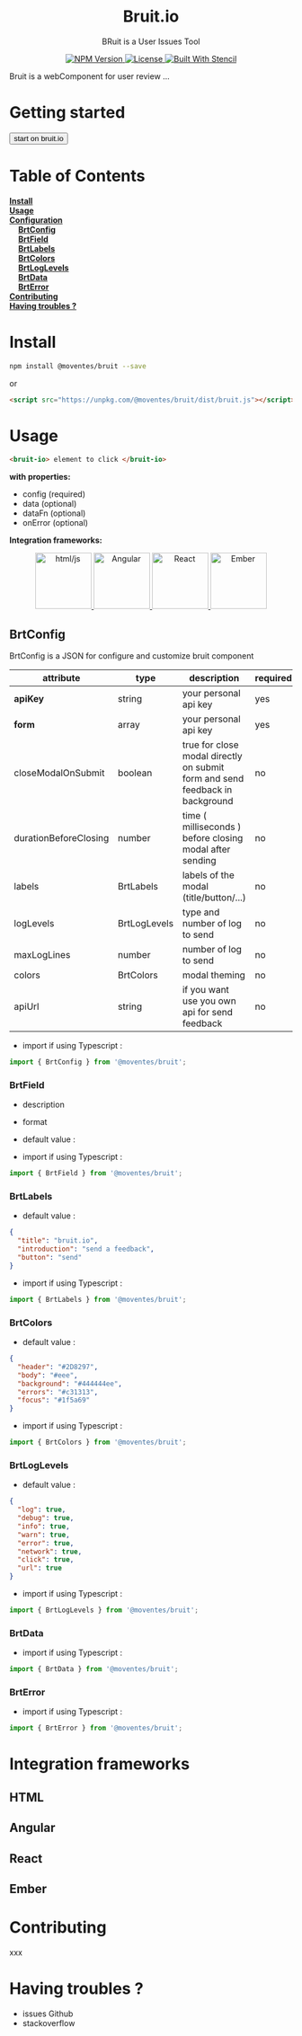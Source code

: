 <p align="center">
  <h1 align="center">Bruit.io</h1>
  <p align="center">BRuit is a User Issues Tool</p>
</p>
<p align="center">
  <a href="https://www.npmjs.com/package/@moventes/bruit">
    <img alt="NPM Version" src="https://img.shields.io/npm/v/@moventes/bruit.svg?style=flat">
  </a>
  <a href="https://opensource.org/licenses/MIT">
    <img alt="License" src="https://img.shields.io/npm/l/@moventes/bruit.svg">
  </a>
    <a href="https://stenciljs.com/">
    <img alt="Built With Stencil" src="https://img.shields.io/badge/-Built%20With%20Stencil-16161d.svg?logo=data%3Aimage%2Fsvg%2Bxml%3Bbase64%2CPD94bWwgdmVyc2lvbj0iMS4wIiBlbmNvZGluZz0idXRmLTgiPz4KPCEtLSBHZW5lcmF0b3I6IEFkb2JlIElsbHVzdHJhdG9yIDE5LjIuMSwgU1ZHIEV4cG9ydCBQbHVnLUluIC4gU1ZHIFZlcnNpb246IDYuMDAgQnVpbGQgMCkgIC0tPgo8c3ZnIHZlcnNpb249IjEuMSIgaWQ9IkxheWVyXzEiIHhtbG5zPSJodHRwOi8vd3d3LnczLm9yZy8yMDAwL3N2ZyIgeG1sbnM6eGxpbms9Imh0dHA6Ly93d3cudzMub3JnLzE5OTkveGxpbmsiIHg9IjBweCIgeT0iMHB4IgoJIHZpZXdCb3g9IjAgMCA1MTIgNTEyIiBzdHlsZT0iZW5hYmxlLWJhY2tncm91bmQ6bmV3IDAgMCA1MTIgNTEyOyIgeG1sOnNwYWNlPSJwcmVzZXJ2ZSI%2BCjxzdHlsZSB0eXBlPSJ0ZXh0L2NzcyI%2BCgkuc3Qwe2ZpbGw6I0ZGRkZGRjt9Cjwvc3R5bGU%2BCjxwYXRoIGNsYXNzPSJzdDAiIGQ9Ik00MjQuNywzNzMuOWMwLDM3LjYtNTUuMSw2OC42LTkyLjcsNjguNkgxODAuNGMtMzcuOSwwLTkyLjctMzAuNy05Mi43LTY4LjZ2LTMuNmgzMzYuOVYzNzMuOXoiLz4KPHBhdGggY2xhc3M9InN0MCIgZD0iTTQyNC43LDI5Mi4xSDE4MC40Yy0zNy42LDAtOTIuNy0zMS05Mi43LTY4LjZ2LTMuNkgzMzJjMzcuNiwwLDkyLjcsMzEsOTIuNyw2OC42VjI5Mi4xeiIvPgo8cGF0aCBjbGFzcz0ic3QwIiBkPSJNNDI0LjcsMTQxLjdIODcuN3YtMy42YzAtMzcuNiw1NC44LTY4LjYsOTIuNy02OC42SDMzMmMzNy45LDAsOTIuNywzMC43LDkyLjcsNjguNlYxNDEuN3oiLz4KPC9zdmc%2BCg%3D%3D&colorA=16161d&style=flat-square">
  </a>
</p>

Bruit is a webComponent for user review ...

# Getting started

<a href="https://bruit.io/"><button>start on bruit.io</button></a>

# Table of Contents

**[Install](#install)**<br>
**[Usage](#usage)**<br>
**[Configuration](#BrtConfig)**<br>
&nbsp;&nbsp;&nbsp;&nbsp;**[BrtConfig](#BrtConfig)**<br>
&nbsp;&nbsp;&nbsp;&nbsp;**[BrtField](#BrtField)**<br>
&nbsp;&nbsp;&nbsp;&nbsp;**[BrtLabels](#BrtLabels)**<br>
&nbsp;&nbsp;&nbsp;&nbsp;**[BrtColors](#BrtColors)**<br>
&nbsp;&nbsp;&nbsp;&nbsp;**[BrtLogLevels](#BrtLogLevels)**<br>
&nbsp;&nbsp;&nbsp;&nbsp;**[BrtData](#BrtData)**<br>
&nbsp;&nbsp;&nbsp;&nbsp;**[BrtError](#BrtError)**<br>
**[Contributing](#Contributing)**<br>
**[Having troubles ?](#Having-troubles-?)**<br>

# Install

```bash
npm install @moventes/bruit --save
```

or

```html
<script src="https://unpkg.com/@moventes/bruit/dist/bruit.js"></script>
```

# Usage

```html
<bruit-io> element to click </bruit-io>
```

**with properties:**

- config (required)
- data (optional)
- dataFn (optional)
- onError (optional)

**Integration frameworks:**

<p align="center">
  <a href="#html">
    <img alt="html/js" src="https://upload.wikimedia.org/wikipedia/commons/6/61/HTML5_logo_and_wordmark.svg" width="100px">
  </a>
  <a href="#angular">
    <img alt="Angular" src="https://angular.io/assets/images/logos/angular/angular.svg" width="100px">
  </a>
    <a href="#react">
    <img alt="React" src="https://upload.wikimedia.org/wikipedia/commons/a/a7/React-icon.svg" width="100px">
  </a>
    <a href="#ember">
    <img alt="Ember" src="https://upload.wikimedia.org/wikipedia/fr/6/69/Ember.js_Logo_and_Mascot.png" width="100px">
  </a>
</p>

## BrtConfig

BrtConfig is a JSON for configure and customize bruit component

| attribute             | type            | description                                                                  | required | default value                   |
| --------------------- | --------------- | ---------------------------------------------------------------------------- | -------- | ------------------------------- |
| **apiKey**            | string          | your personal api key                                                        | yes      | -                               |
| **form**              | array<BrtField> | your personal api key                                                        | yes      | -                               |
| closeModalOnSubmit    | boolean         | true for close modal directly on submit form and send feedback in background | no       | false                           |
| durationBeforeClosing | number          | time ( milliseconds ) before closing modal after sending                     | no       | 1500                            |
| labels                | BrtLabels       | labels of the modal (title/button/...)                                       | no       | see                             |
| logLevels             | BrtLogLevels    | type and number of log to send                                               | no       | see                             |
| maxLogLines           | number          | number of log to send                                                        | no       | 100                             |
| colors                | BrtColors       | modal theming                                                                | no       | see                             |
| apiUrl                | string          | if you want use you own api for send feedback                                | no       | <https://api.bruit.io/feedback> |

- import if using Typescript :

```javascript
import { BrtConfig } from '@moventes/bruit';
```

### BrtField

- description
- format
- default value :

- import if using Typescript :

```javascript
import { BrtField } from '@moventes/bruit';
```

### BrtLabels

- default value :

```json
{
  "title": "bruit.io",
  "introduction": "send a feedback",
  "button": "send"
}
```

- import if using Typescript :

```javascript
import { BrtLabels } from '@moventes/bruit';
```

### BrtColors

- default value :

```json
{
  "header": "#2D8297",
  "body": "#eee",
  "background": "#444444ee",
  "errors": "#c31313",
  "focus": "#1f5a69"
}
```

- import if using Typescript :

```javascript
import { BrtColors } from '@moventes/bruit';
```

### BrtLogLevels

- default value :

```json
{
  "log": true,
  "debug": true,
  "info": true,
  "warn": true,
  "error": true,
  "network": true,
  "click": true,
  "url": true
}
```

- import if using Typescript :

```javascript
import { BrtLogLevels } from '@moventes/bruit';
```

### BrtData

- import if using Typescript :

```javascript
import { BrtData } from '@moventes/bruit';
```

### BrtError

- import if using Typescript :

```javascript
import { BrtError } from '@moventes/bruit';
```

# Integration frameworks

## HTML

## Angular

## React

## Ember

# Contributing

xxx

# Having troubles ?

- issues Github
- stackoverflow
